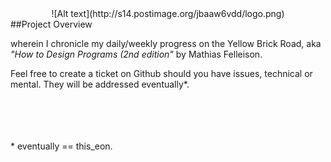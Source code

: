 <div align="center">![Alt text](http://s14.postimage.org/jbaaw6vdd/logo.png)</div>
##Project Overview

wherein I chronicle my daily/weekly progress on the Yellow Brick Road, aka _"How to Design Programs (2nd edition"_ by Mathias Felleison.

Feel free to create a ticket on Github should you have issues, technical or mental.  They will be addressed eventually\*.



<Br> <Br> <Br> <Br>
\* eventually == this\_eon.
